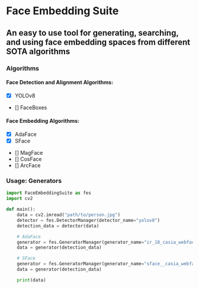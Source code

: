 # Face Embedding Suite
## An easy to use tool for generating, searching, and using face embedding spaces from different SOTA algorithms

### Algorithms
#### Face Detection and Alignment Algorithms:
- [x] YOLOv8
- [] FaceBoxes
#### Face Embedding Algorithms:
- [x] AdaFace
- [x] SFace
- [] MagFace
- [] CosFace
- [] ArcFace
### Usage: Generators
```python
import FaceEmbeddingSuite as fes
import cv2

def main():
    data = cv2.imread("path/to/person.jpg")
    detector = fes.DetectorManager(detector_name="yolov8")
    detection_data = detector(data)

    # AdaFace    
    generator = fes.GeneratorManager(generator_name="ir_18_casia_webface")
    data = generator(detection_data)

    # SFace
    generator = fes.GeneratorManager(generator_name="sface__casia_webface")
    data = generator(detection_data)

    print(data)
```
